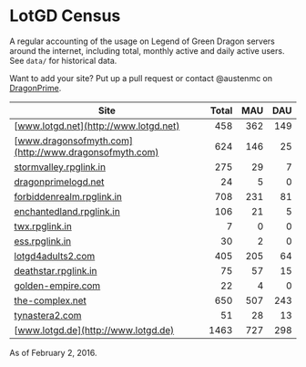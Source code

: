 # LotGD Census
A regular accounting of the usage on Legend of Green Dragon servers around the internet, including total, monthly active and daily active users. See `data/` for historical data.

Want to add your site? Put up a pull request or contact @austenmc on [DragonPrime](http://dragonprime.net).


Site | Total | MAU | DAU
--- | ---:| ---:| ---:
[www.lotgd.net](http://www.lotgd.net)|458|362|149
[www.dragonsofmyth.com](http://www.dragonsofmyth.com)|624|146|25
[stormvalley.rpglink.in](http://stormvalley.rpglink.in)|275|29|7
[dragonprimelogd.net](http://dragonprimelogd.net)|24|5|0
[forbiddenrealm.rpglink.in](http://forbiddenrealm.rpglink.in)|708|231|81
[enchantedland.rpglink.in](http://enchantedland.rpglink.in)|106|21|5
[twx.rpglink.in](http://twx.rpglink.in)|7|0|0
[ess.rpglink.in](http://ess.rpglink.in)|30|2|0
[lotgd4adults2.com](http://lotgd4adults2.com)|405|205|64
[deathstar.rpglink.in](http://deathstar.rpglink.in)|75|57|15
[golden-empire.com](http://golden-empire.com)|22|4|0
[the-complex.net](http://the-complex.net)|650|507|243
[tynastera2.com](http://tynastera2.com)|51|28|13
[www.lotgd.de](http://www.lotgd.de)|1463|727|298

As of February 2, 2016.
